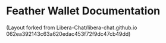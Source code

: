 # Feather Wallet Documentation

(Layout forked from Libera-Chat/libera-chat.github.io 062ea392143c63a620edac453f72f9dc47cb49dd)
